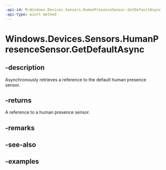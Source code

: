 ```yaml
---
-api-id: M:Windows.Devices.Sensors.HumanPresenceSensor.GetDefaultAsync
-api-type: winrt method
---
```


# Windows.Devices.Sensors.HumanPresenceSensor.GetDefaultAsync

<!--
public static Windows.Foundation.IAsyncOperation<Windows.Devices.Sensors.HumanPresenceSensor> GetDefaultAsync ();
-->

## -description

Asynchronously retrieves a reference to the default human presence sensor.

## -returns

A reference to a human presence sensor.

## -remarks

## -see-also

## -examples
